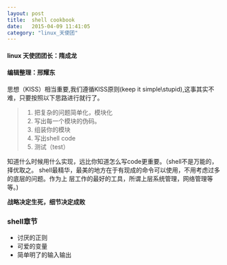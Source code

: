 ```yaml
---
layout: post
title:  shell cookbook
date:   2015-04-09 11:41:05
category: "linux_天使团"
---
```


<h4 id="tagline">linux 天使团团长：隋成龙</h4>
<h4>编辑整理：邢耀东</h4>
<p> 思想（KISS）相当重要,我们遵循KISS原则(keep it simple\stupid),这事其实不难，只要按照以下思路进行就行了。</p>
 
>1.  把复杂的问题简单化，模块化 
>2.  写出每一个模块的伪码。 
>3.  组装你的模块 
>4.  写出shell code 
>5.  测试（test）

<p>知道什么时候用什么实现，远比你知道怎么写code更重要。（shell不是万能的，择优取之。
shell最精华，最美的地方在于有现成的命令可以使用，不用考虑过多的底层的问题。作为上
层工作的最好的工具，所谓上层系统管理，网络管理等等。)
</p>

<p><strong>战略决定生死，细节决定成败</strong></p>
<h3>shell章节</h3>

*	讨厌的正则
*	可爱的变量
*	简单明了的输入输出
